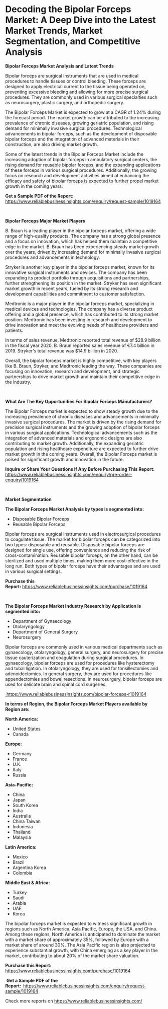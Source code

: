 <p><h1>Decoding the Bipolar Forceps Market: A Deep Dive into the Latest Market Trends, Market Segmentation, and Competitive Analysis</h1></p><p><strong>Bipolar Forceps Market Analysis and Latest Trends</strong></p>
<p><p>Bipolar forceps are surgical instruments that are used in medical procedures to handle tissues or control bleeding. These forceps are designed to apply electrical current to the tissue being operated on, preventing excessive bleeding and allowing for more precise surgical procedures. They are commonly used in various surgical specialties such as neurosurgery, plastic surgery, and orthopedic surgery.</p><p>The Bipolar Forceps Market is expected to grow at a CAGR of 1.24% during the forecast period. The market growth can be attributed to the increasing prevalence of chronic diseases, growing geriatric population, and rising demand for minimally invasive surgical procedures. Technological advancements in bipolar forceps, such as the development of disposable bipolar forceps and the integration of advanced materials in their construction, are also driving market growth.</p><p>Some of the latest trends in the Bipolar Forceps Market include the increasing adoption of bipolar forceps in ambulatory surgical centers, the rising demand for reusable bipolar forceps, and the expanding applications of these forceps in various surgical procedures. Additionally, the growing focus on research and development activities aimed at enhancing the efficacy and safety of bipolar forceps is expected to further propel market growth in the coming years.</p></p>
<p><strong>Get a Sample PDF of the Report:&nbsp;</strong> <a href="https://www.reliablebusinessinsights.com/enquiry/request-sample/1019164">https://www.reliablebusinessinsights.com/enquiry/request-sample/1019164</a></p>
<p>&nbsp;</p>
<p><strong>Bipolar Forceps Major Market Players</strong></p>
<p><p>B. Braun is a leading player in the bipolar forceps market, offering a wide range of high-quality products. The company has a strong global presence and a focus on innovation, which has helped them maintain a competitive edge in the market. B. Braun has been experiencing steady market growth over the years, driven by increasing demand for minimally invasive surgical procedures and advancements in technology.</p><p>Stryker is another key player in the bipolar forceps market, known for its innovative surgical instruments and devices. The company has been expanding its product portfolio through acquisitions and partnerships, further strengthening its position in the market. Stryker has seen significant market growth in recent years, fueled by its strong research and development capabilities and commitment to customer satisfaction.</p><p>Medtronic is a major player in the bipolar forceps market, specializing in medical devices and technologies. The company has a diverse product offering and a global presence, which has contributed to its strong market position. Medtronic has been investing in research and development to drive innovation and meet the evolving needs of healthcare providers and patients.</p><p>In terms of sales revenue, Medtronic reported total revenue of $28.9 billion in the fiscal year 2020. B. Braun reported sales revenue of €7.4 billion in 2019. Stryker's total revenue was $14.9 billion in 2020.</p><p>Overall, the bipolar forceps market is highly competitive, with key players like B. Braun, Stryker, and Medtronic leading the way. These companies are focusing on innovation, research and development, and strategic partnerships to drive market growth and maintain their competitive edge in the industry.</p></p>
<p>&nbsp;</p>
<p><strong>What Are The Key Opportunities For Bipolar Forceps Manufacturers?</strong></p>
<p><p>The Bipolar Forceps market is expected to show steady growth due to the increasing prevalence of chronic diseases and advancements in minimally invasive surgical procedures. The market is driven by the rising demand for precision surgical instruments and the growing adoption of bipolar forceps in various surgical applications. Technological advancements such as the integration of advanced materials and ergonomic designs are also contributing to market growth. Additionally, the expanding geriatric population and rising healthcare expenditure are expected to further drive market growth in the coming years. Overall, the Bipolar Forceps market is poised for significant growth and innovation in the future.</p></p>
<p><strong>Inquire or Share Your Questions If Any Before Purchasing This Report:</strong> <a href="https://www.reliablebusinessinsights.com/enquiry/pre-order-enquiry/1019164">https://www.reliablebusinessinsights.com/enquiry/pre-order-enquiry/1019164</a></p>
<p>&nbsp;</p>
<p><strong>Market Segmentation</strong></p>
<p><strong>The Bipolar Forceps Market Analysis by types is segmented into:</strong></p>
<p><ul><li>Disposable Bipolar Forceps</li><li>Reusable Bipolar Forceps</li></ul></p>
<p><p>Bipolar forceps are surgical instruments used in electrosurgical procedures to coagulate tissue. The market for bipolar forceps can be categorized into two types: disposable and reusable. Disposable bipolar forceps are designed for single use, offering convenience and reducing the risk of cross-contamination. Reusable bipolar forceps, on the other hand, can be sterilized and used multiple times, making them more cost-effective in the long run. Both types of bipolar forceps have their advantages and are used in various surgical settings.</p></p>
<p><strong>Purchase this Report:&nbsp;</strong><a href="https://www.reliablebusinessinsights.com/purchase/1019164">https://www.reliablebusinessinsights.com/purchase/1019164</a></p>
<p>&nbsp;</p>
<p><strong>The Bipolar Forceps Market Industry Research by Application is segmented into:</strong></p>
<p><ul><li>Department of Gynaecology</li><li>Otolaryngology</li><li>Department of General Surgery</li><li>Neurosurgery</li></ul></p>
<p><p>Bipolar forceps are commonly used in various medical departments such as gynaecology, otolaryngology, general surgery, and neurosurgery for precise tissue cauterization and coagulation during surgical procedures. In gynaecology, bipolar forceps are used for procedures like hysterectomy and tubal ligation. In otolaryngology, they are used for tonsillectomies and adenoidectomies. In general surgery, they are used for procedures like appendectomies and bowel resections. In neurosurgery, bipolar forceps are used for delicate brain and spinal cord surgeries.</p></p>
<p><a href="https://www.reliablebusinessinsights.com/bipolar-forceps-r1019164">&nbsp;https://www.reliablebusinessinsights.com/bipolar-forceps-r1019164</a></p>
<p><strong>In terms of Region, the Bipolar Forceps Market Players available by Region are:</strong></p>
<p>
    <p> <strong> North America: </strong>
        <ul>
            <li>United States</li>
            <li>Canada</li>
        </ul>
        </p> 
    <p> <strong> Europe: </strong>
        <ul>
            <li>Germany</li>
            <li>France</li>
            <li>U.K.</li>
            <li>Italy</li>
            <li>Russia</li>
        </ul>
        </p> 
    <p> <strong> Asia-Pacific: </strong>
        <ul>
            <li>China</li>
            <li>Japan</li>
            <li>South Korea</li>
            <li>India</li>
            <li>Australia</li>
            <li>China Taiwan</li>
            <li>Indonesia</li>
            <li>Thailand</li>
            <li>Malaysia</li>
        </ul>
        </p> 
    <p> <strong> Latin America: </strong>
        <ul>
            <li>Mexico</li>
            <li>Brazil</li>
            <li>Argentina Korea</li>
            <li>Colombia</li>
        </ul>
        </p> 
    <p> <strong> Middle East & Africa: </strong>
        <ul>
            <li>Turkey</li>
            <li>Saudi</li>
            <li>Arabia</li>
            <li>UAE</li>
            <li>Korea</li>
        </ul>
    </p>
    </p>
<p><p>The bipolar forceps market is expected to witness significant growth in regions such as North America, Asia Pacific, Europe, the USA, and China. Among these regions, North America is anticipated to dominate the market with a market share of approximately 35%, followed by Europe with a market share of around 30%. The Asia Pacific region is also projected to experience substantial growth, with China emerging as a key player in the market, contributing to about 20% of the market share valuation.</p></p>
<p><strong>Purchase this Report: </strong><a href="https://www.reliablebusinessinsights.com/purchase/1019164">https://www.reliablebusinessinsights.com/purchase/1019164</a></p>
<p>&nbsp;<strong>Get a Sample PDF of the Report:&nbsp;&nbsp;</strong><a href="https://www.reliablebusinessinsights.com/enquiry/request-sample/1019164">https://www.reliablebusinessinsights.com/enquiry/request-sample/1019164</a></p>
<p><strong></strong></p>
<p>Check more reports on <a href="https://www.reliablebusinessinsights.com/">https://www.reliablebusinessinsights.com/</a></p>